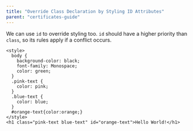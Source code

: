 ```yaml
---
title: "Override Class Declaration by Styling ID Attributes"
parent: "certificates-guide"
---
```


We can use `id` to override styling too. `id` should have a higher priority than `class`, so its rules apply if a conflict occurs.

    <style>
      body {
        background-color: black;
        font-family: Monospace;
        color: green;
      }
      .pink-text {
        color: pink;
      }
      .blue-text {
        color: blue;
      }
      #orange-text{color:orange;}
    </style>
    <h1 class="pink-text blue-text" id="orange-text">Hello World!</h1>
